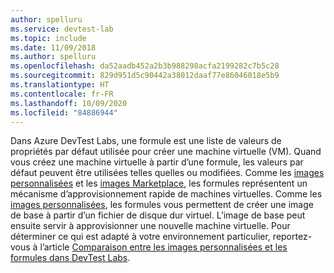 ```yaml
---
author: spelluru
ms.service: devtest-lab
ms.topic: include
ms.date: 11/09/2018
ms.author: spelluru
ms.openlocfilehash: da52aadb452a2b3b988298acfa2199282c7b5c28
ms.sourcegitcommit: 829d951d5c90442a38012daaf77e86046018e5b9
ms.translationtype: HT
ms.contentlocale: fr-FR
ms.lasthandoff: 10/09/2020
ms.locfileid: "84886944"
---
```

Dans Azure DevTest Labs, une formule est une liste de valeurs de propriétés par défaut utilisée pour créer une machine virtuelle (VM). Quand vous créez une machine virtuelle à partir d’une formule, les valeurs par défaut peuvent être utilisées telles quelles ou modifiées. Comme les [images personnalisées](../articles/devtest-labs/devtest-lab-create-template.md) et les [images Marketplace](../articles/devtest-labs/devtest-lab-configure-marketplace-images.md), les formules représentent un mécanisme d’approvisionnement rapide de machines virtuelles. Comme les [images personnalisées](../articles/devtest-labs/devtest-lab-create-template.md), les formules vous permettent de créer une image de base à partir d’un fichier de disque dur virtuel. L’image de base peut ensuite servir à approvisionner une nouvelle machine virtuelle. Pour déterminer ce qui est adapté à votre environnement particulier, reportez-vous à l’article [Comparaison entre les images personnalisées et les formules dans DevTest Labs](../articles/devtest-labs/devtest-lab-comparing-vm-base-image-types.md).
